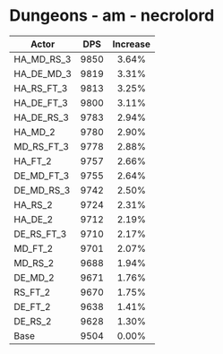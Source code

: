 # Dungeons - am - necrolord
| Actor | DPS | Increase |
|---|:---:|:---:|
|HA_MD_RS_3|9850|3.64%|
|HA_DE_MD_3|9819|3.31%|
|HA_RS_FT_3|9813|3.25%|
|HA_DE_FT_3|9800|3.11%|
|HA_DE_RS_3|9783|2.94%|
|HA_MD_2|9780|2.90%|
|MD_RS_FT_3|9778|2.88%|
|HA_FT_2|9757|2.66%|
|DE_MD_FT_3|9755|2.64%|
|DE_MD_RS_3|9742|2.50%|
|HA_RS_2|9724|2.31%|
|HA_DE_2|9712|2.19%|
|DE_RS_FT_3|9710|2.17%|
|MD_FT_2|9701|2.07%|
|MD_RS_2|9688|1.94%|
|DE_MD_2|9671|1.76%|
|RS_FT_2|9670|1.75%|
|DE_FT_2|9638|1.41%|
|DE_RS_2|9628|1.30%|
|Base|9504|0.00%|
